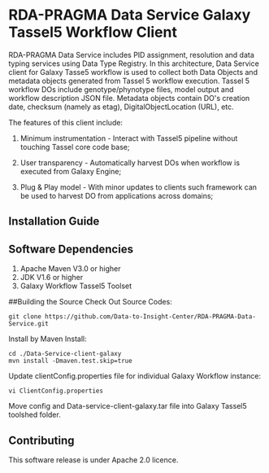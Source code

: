 # RDA-PRAGMA Data Service Galaxy Tassel5 Workflow Client

RDA-PRAGMA Data Service includes PID assignment, resolution and data typing services using Data Type Registry. 
In this architecture, Data Service client for Galaxy Tasse5 workflow is used to collect both Data Objects and metadata objects generated from Tassel 5 workflow execution. Tassel 5 workflow DOs include genotype/phynotype files, model output and workflow description JSON file. Metadata objects contain DO's creation date, checksum (namely as etag), DigitalObjectLocation (URL), etc.

The features of this client include:

1. Minimum instrumentation - Interact with Tassel5 pipeline without touching Tassel core code base;

2. User transparency - Automatically harvest DOs when workflow is executed from Galaxy Engine;

3. Plug & Play model - With minor updates to clients such framework can be used to harvest DO from applications across domains;

## Installation Guide

## Software Dependencies

1. Apache Maven V3.0 or higher
2. JDK V1.6 or higher 
3. Galaxy Workflow Tassel5 Toolset

##Building the Source
Check Out Source Codes:
```
git clone https://github.com/Data-to-Insight-Center/RDA-PRAGMA-Data-Service.git
```
Install by Maven Install:
```
cd ./Data-Service-client-galaxy
mvn install -Dmaven.test.skip=true
```
Update clientConfig.properties file for individual Galaxy Workflow instance:
```
vi ClientConfig.properties
```
Move config and Data-service-client-galaxy.tar file into Galaxy Tassel5 toolshed folder.

## Contributing
This software release is under Apache 2.0 licence.
